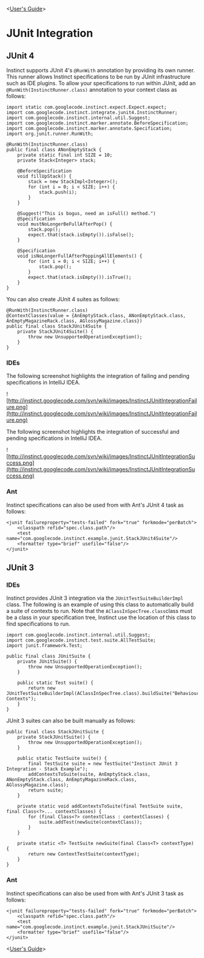 <[User's Guide](UsersGuide.md)>

# JUnit Integration #

## JUnit 4 ##

Instinct supports JUnit 4's `@RunWith` annotation by providing its own runner. This runner allows Instinct specifications to be run by JUnit infrastructure such as IDE plugins. To allow your specifications to run within JUnit, add an `@RunWith(InstinctRunner.class)` annotation to your context class as follows:

```
import static com.googlecode.instinct.expect.Expect.expect;
import com.googlecode.instinct.integrate.junit4.InstinctRunner;
import com.googlecode.instinct.internal.util.Suggest;
import com.googlecode.instinct.marker.annotate.BeforeSpecification;
import com.googlecode.instinct.marker.annotate.Specification;
import org.junit.runner.RunWith;

@RunWith(InstinctRunner.class)
public final class ANonEmptyStack {
    private static final int SIZE = 10;
    private Stack<Integer> stack;

    @BeforeSpecification
    void fillUpStack() {
        stack = new StackImpl<Integer>();
        for (int i = 0; i < SIZE; i++) {
            stack.push(i);
        }
    }

    @Suggest("This is bogus, need an isFull() method.")
    @Specification
    void mustNoLongerBeFullAfterPop() {
        stack.pop();
        expect.that(stack.isEmpty()).isFalse();
    }

    @Specification
    void isNoLongerFullAfterPoppingAllElements() {
        for (int i = 0; i < SIZE; i++) {
            stack.pop();
        }
        expect.that(stack.isEmpty()).isTrue();
    }
}
```

You can also create JUnit 4 suites as follows:

```
@RunWith(InstinctRunner.class)
@ContextClasses(value = {AnEmptyStack.class, ANonEmptyStack.class, AnEmptyMagazineRack.class, AGlossyMagazine.class})
public final class StackJUnit4Suite {
    private StackJUnit4Suite() {
        throw new UnsupportedOperationException();
    }
}
```

### IDEs ###

The following screenshot highlights the integration of failing and pending specifications in IntelliJ IDEA.

![http://instinct.googlecode.com/svn/wiki/images/InstinctJUnitIntegrationFailure.png](http://instinct.googlecode.com/svn/wiki/images/InstinctJUnitIntegrationFailure.png)

The following screenshot highlights the integration of successful and pending specifications in IntelliJ IDEA.

![http://instinct.googlecode.com/svn/wiki/images/InstinctJUnitIntegrationSuccess.png](http://instinct.googlecode.com/svn/wiki/images/InstinctJUnitIntegrationSuccess.png)

### Ant ###

Instinct specifications can also be used from with Ant's JUnit 4 task as follows:

```
<junit failureproperty="tests-failed" fork="true" forkmode="perBatch">
    <classpath refid="spec.class.path"/>
    <test name="com.googlecode.instinct.example.junit.StackJUnit4Suite"/>
    <formatter type="brief" usefile="false"/>
</junit>
```


## JUnit 3 ##

### IDEs ###

Instinct provides JUnit 3 integration via the `JUnitTestSuiteBuilderImpl` class. The following is an example of using this class to automatically build a suite of contexts to run. Note that the `AClassInSpecTree.class`class must be a class in your specification tree, Instinct use the location of this class to find specifications to run.

```
import com.googlecode.instinct.internal.util.Suggest;
import com.googlecode.instinct.test.suite.AllTestSuite;
import junit.framework.Test;

public final class JUnitSuite {
    private JUnitSuite() {
        throw new UnsupportedOperationException();
    }

    public static Test suite() {
        return new JUnitTestSuiteBuilderImpl(AClassInSpecTree.class).buildSuite("Behaviour Contexts");
    }
}
```

JUnit 3 suites can also be built manually as follows:

```
public final class StackJUnitSuite {
    private StackJUnitSuite() {
        throw new UnsupportedOperationException();
    }

    public static TestSuite suite() {
        final TestSuite suite = new TestSuite("Instinct JUnit 3 Integration - Stack Example");
        addContextsToSuite(suite, AnEmptyStack.class, ANonEmptyStack.class, AnEmptyMagazineRack.class, AGlossyMagazine.class);
        return suite;
    }

    private static void addContextsToSuite(final TestSuite suite, final Class<?>... contextClasses) {
        for (final Class<?> contextClass : contextClasses) {
            suite.addTest(newSuite(contextClass));
        }
    }

    private static <T> TestSuite newSuite(final Class<T> contextType) {
        return new ContextTestSuite(contextType);
    }
}
```

### Ant ###

Instinct specifications can also be used from with Ant's JUnit 3 task as follows:

```
<junit failureproperty="tests-failed" fork="true" forkmode="perBatch">
    <classpath refid="spec.class.path"/>
    <test name="com.googlecode.instinct.example.junit.StackJUnitSuite"/>
    <formatter type="brief" usefile="false"/>
</junit>
```

<[User's Guide](UsersGuide.md)>